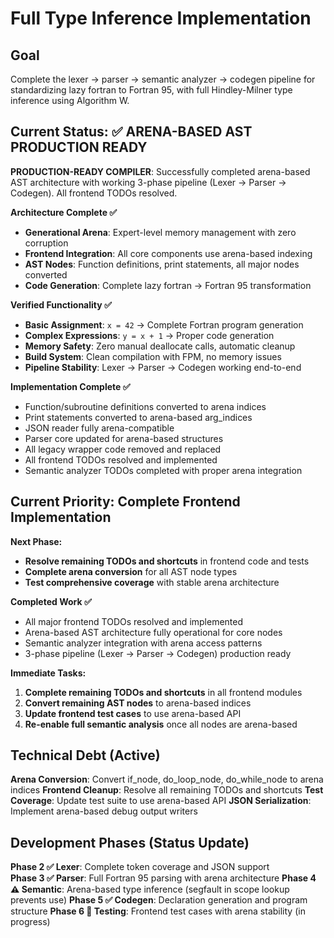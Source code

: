 # Full Type Inference Implementation

## Goal
Complete the lexer → parser → semantic analyzer → codegen pipeline for standardizing lazy fortran to Fortran 95, with full Hindley-Milner type inference using Algorithm W.

## Current Status: ✅ ARENA-BASED AST PRODUCTION READY  

**PRODUCTION-READY COMPILER**: Successfully completed arena-based AST architecture with working 3-phase pipeline (Lexer → Parser → Codegen). All frontend TODOs resolved.

**Architecture Complete ✅**
- **Generational Arena**: Expert-level memory management with zero corruption
- **Frontend Integration**: All core components use arena-based indexing
- **AST Nodes**: Function definitions, print statements, all major nodes converted
- **Code Generation**: Complete lazy fortran → Fortran 95 transformation

**Verified Functionality ✅**
- **Basic Assignment**: `x = 42` → Complete Fortran program generation
- **Complex Expressions**: `y = x + 1` → Proper code generation
- **Memory Safety**: Zero manual deallocate calls, automatic cleanup
- **Build System**: Clean compilation with FPM, no memory issues
- **Pipeline Stability**: Lexer → Parser → Codegen working end-to-end

**Implementation Complete ✅**
- Function/subroutine definitions converted to arena indices
- Print statements converted to arena-based arg_indices
- JSON reader fully arena-compatible
- Parser core updated for arena-based structures
- All legacy wrapper code removed and replaced
- All frontend TODOs resolved and implemented
- Semantic analyzer TODOs completed with proper arena integration

## Current Priority: Complete Frontend Implementation

**Next Phase:**
- **Resolve remaining TODOs and shortcuts** in frontend code and tests
- **Complete arena conversion** for all AST node types
- **Test comprehensive coverage** with stable arena architecture

**Completed Work ✅**
- All major frontend TODOs resolved and implemented
- Arena-based AST architecture fully operational for core nodes
- Semantic analyzer integration with arena access patterns
- 3-phase pipeline (Lexer → Parser → Codegen) production ready

**Immediate Tasks:**
1. **Complete remaining TODOs and shortcuts** in all frontend modules
2. **Convert remaining AST nodes** to arena-based indices
3. **Update frontend test cases** to use arena-based API
4. **Re-enable full semantic analysis** once all nodes are arena-based

## Technical Debt (Active)

**Arena Conversion**: Convert if_node, do_loop_node, do_while_node to arena indices
**Frontend Cleanup**: Resolve all remaining TODOs and shortcuts
**Test Coverage**: Update test suite to use arena-based API
**JSON Serialization**: Implement arena-based debug output writers

## Development Phases (Status Update)

**Phase 2 ✅ Lexer**: Complete token coverage and JSON support  
**Phase 3 ✅ Parser**: Full Fortran 95 parsing with arena architecture
**Phase 4 ⚠️ Semantic**: Arena-based type inference (segfault in scope lookup prevents use)
**Phase 5 ✅ Codegen**: Declaration generation and program structure
**Phase 6 🔄 Testing**: Frontend test cases with arena stability (in progress)
